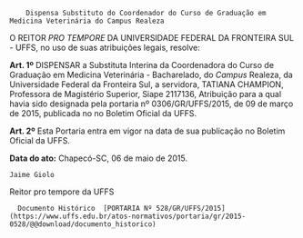         Dispensa Substituto do Coordenador do Curso de Graduação em Medicina Veterinária do Campus Realeza  

O REITOR *PRO TEMPORE* DA UNIVERSIDADE FEDERAL DA FRONTEIRA SUL - UFFS, no uso de suas atribuições legais, resolve:

 **Art. 1º** DISPENSAR a Substituta Interina da Coordenadora do Curso de Graduação em Medicina Veterinária - Bacharelado, do *Campus* Realeza, da Universidade Federal da Fronteira Sul, a servidora, TATIANA CHAMPION, Professora de Magistério Superior, Siape 2117136, Atribuição para a qual havia sido designada pela portaria nº 0306/GR/UFFS/2015, de 09 de março de 2015, publicada no no Boletim Oficial da UFFS.

 **Art. 2º** Esta Portaria entra em vigor na data de sua publicação no Boletim Oficial da UFFS.

  

   **Data do ato:** Chapecó-SC, 06 de maio de 2015.   
 

    Jaime Giolo   
 Reitor pro tempore da UFFS 

      Documento Histórico  [PORTARIA Nº 528/GR/UFFS/2015](https://www.uffs.edu.br/atos-normativos/portaria/gr/2015-0528/@@download/documento_historico)     
      